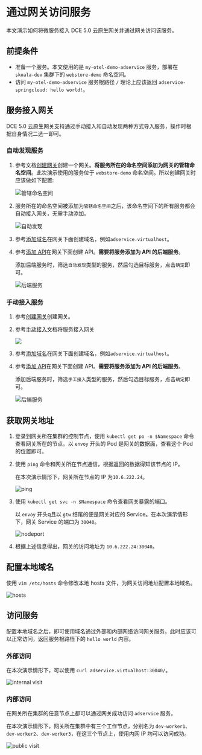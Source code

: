 # 通过网关访问服务

本文演示如何将微服务接入 DCE 5.0 云原生网关并通过网关访问该服务。

## 前提条件

- 准备一个服务。本文使用的是 `my-otel-demo-adservice` 服务，部署在 `skoala-dev` 集群下的 `webstore-demo` 命名空间。
- 访问 `my-otel-demo-adservice` 服务根路径 `/` 理论上应该返回 `adservice-springcloud: hello world!`。

## 服务接入网关

DCE 5.0 云原生网关支持通过手动接入和自动发现两种方式导入服务，操作时根据自身情况二选一即可。

### 自动发现服务

1. 参考文档[创建网关](../gateway/create-gateway.md)创建一个网关。**将服务所在的命名空间添加为网关的管辖命名空间**。此次演示使用的服务位于 `webstore-demo` 命名空间。所以创建网关时应该做如下配置:

    ![管辖命名空间](https://docs.daocloud.io/daocloud-docs-images/docs/zh/docs/skoala/images/br-gw01.png)

2. 服务所在的命名空间被添加为`管辖命名空间`之后，该命名空间下的所有服务都会自动接入网关，无需手动添加。

    ![自动发现](https://docs.daocloud.io/daocloud-docs-images/docs/zh/docs/skoala/images/br-gw02.png)

3. 参考[添加域名](../gateway/domain/add-domain.md)在网关下面创建域名，例如`adservice.virtualhost`。
4. 参考[添加 API](../gateway/api/add-api.md)在网关下面创建 API。**需要将服务添加为 API 的后端服务**。

    添加后端服务时，筛选`自动发现`类型的服务，然后勾选目标服务，点击`确定`即可。

    ![后端服务](https://docs.daocloud.io/daocloud-docs-images/docs/zh/docs/skoala/images/br-gw03.png)

### 手动接入服务

1. 参考[创建网关](../gateway/create-gateway.md)创建网关。

2. 参考[手动接入](../gateway/service/manual-integrate.md)文档将服务接入网关

    ![](https://docs.daocloud.io/daocloud-docs-images/docs/zh/docs/skoala/images/br-gw04.png)

3. 参考[添加域名](../gateway/domain/add-domain.md)在网关下面创建域名，例如`adservice.virtualhost`。
4. 参考[添加 API](../gateway/api/add-api.md)在网关下面创建 API。**需要将服务添加为 API 的后端服务**。

    添加后端服务时，筛选`手工接入`类型的服务，然后勾选目标服务，点击`确定`即可。

    ![后端服务](https://docs.daocloud.io/daocloud-docs-images/docs/zh/docs/skoala/images/br-gw05.png)

## 获取网关地址

1. 登录到网关所在集群的控制节点，使用 `kubectl get po -n $Namespace` 命令查看网关所在的节点。以 `envoy` 开头的 Pod 是网关的数据面，查看这个 Pod 的位置即可。

2. 使用 `ping` 命令和网关所在节点通信，根据返回的数据得知该节点的 IP。

    在本次演示情形下，网关所在节点的 IP 为`10.6.222.24`。

    ![ping](https://docs.daocloud.io/daocloud-docs-images/docs/zh/docs/skoala/images/br-gw06.png)

3. 使用 `kubectl get svc -n $Namespace` 命令查看网关暴露的端口。

    以 `envoy` 开头q且以 `gtw` 结尾的便是网关对应的 Service。在本次演示情形下，网关 Service 的端口为 `30040`。

    ![nodeport](https://docs.daocloud.io/daocloud-docs-images/docs/zh/docs/skoala/images/br-gw07.png)

4. 根据上述信息得出，网关的访问地址为 `10.6.222.24:30040`。

## 配置本地域名

使用 `vim /etc/hosts` 命令修改本地 hosts 文件，为网关访问地址配置本地域名。

![hosts](https://docs.daocloud.io/daocloud-docs-images/docs/zh/docs/skoala/images/br-gw08.png)

## 访问服务

配置本地域名之后，即可使用域名通过外部和内部网络访问网关服务。此时应该可以正常访问，返回服务根路径下的 `hello world` 内容。

### 外部访问

在本次演示情形下，可以使用 `curl adservice.virtualhost:30040/`。

![internal visit](https://docs.daocloud.io/daocloud-docs-images/docs/zh/docs/skoala/images/br-gw09.png)

### 内部访问

在网关所在集群的任意节点上都可以通过网关成功访问 `adservice` 服务。

在本次演示情形下，网关所在集群中有三个工作节点，分别名为 `dev-worker1`、`dev-worker2`、`dev-worker3`，在这三个节点上，使用内网 IP 均可以访问成功。

![public visit](https://docs.daocloud.io/daocloud-docs-images/docs/zh/docs/skoala/images/br-gw10.png)